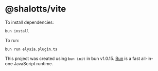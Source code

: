 # @shalotts/vite

To install dependencies:

```bash
bun install
```

To run:

```bash
bun run elysia.plugin.ts
```

This project was created using `bun init` in bun v1.0.15. [Bun](https://bun.sh) is a fast all-in-one JavaScript runtime.
